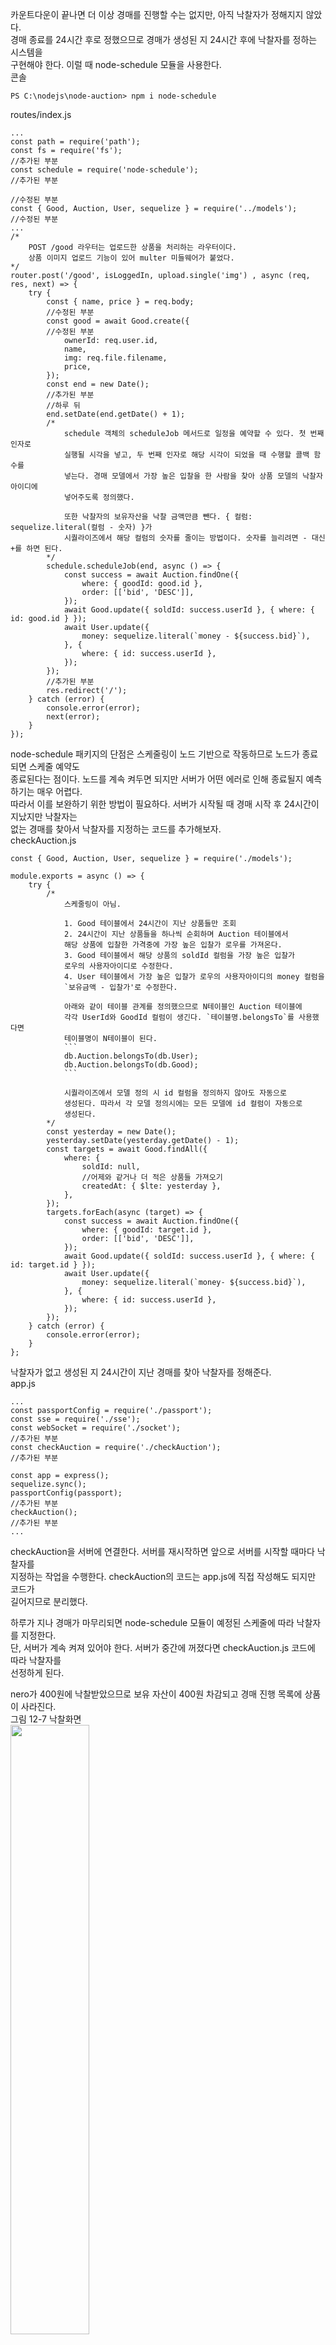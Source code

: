 카운트다운이 끝나면 더 이상 경매를 진행할 수는 없지만, 아직 낙찰자가 정해지지 않았다.  
경매 종료를 24시간 후로 정했으므로 경매가 생성된 지 24시간 후에 낙찰자를 정하는 시스템을  
구현해야 한다. 이럴 때 node-schedule 모듈을 사용한다.  
콘솔  
```
PS C:\nodejs\node-auction> npm i node-schedule
```
routes/index.js  
```
...
const path = require('path');
const fs = require('fs');
//추가된 부분
const schedule = require('node-schedule');
//추가된 부분

//수정된 부분
const { Good, Auction, User, sequelize } = require('../models');
//수정된 부분
...
/*
    POST /good 라우터는 업로드한 상품을 처리하는 라우터이다. 
    상품 이미지 업로드 기능이 있어 multer 미들웨어가 붙었다.
*/
router.post('/good', isLoggedIn, upload.single('img') , async (req, res, next) => {
    try {
        const { name, price } = req.body;
        //수정된 부분
        const good = await Good.create({
        //수정된 부분
            ownerId: req.user.id,
            name,
            img: req.file.filename,
            price,
        });
        const end = new Date();
        //추가된 부분
        //하루 뒤
        end.setDate(end.getDate() + 1);
        /*
            schedule 객체의 scheduleJob 메서드로 일정을 예약할 수 있다. 첫 번째 인자로  
            실행될 시각을 넣고, 두 번째 인자로 해당 시각이 되었을 때 수행할 콜백 함수를  
            넣는다. 경매 모델에서 가장 높은 입찰을 한 사람을 찾아 상품 모델의 낙찰자 아이디에  
            넣어주도록 정의했다. 

            또한 낙찰자의 보유자산을 낙찰 금액만큼 뺀다. { 컬럼: sequelize.literal(컬럼 - 숫자) }가  
            시퀄라이즈에서 해당 컬럼의 숫자를 줄이는 방법이다. 숫자를 늘리려면 - 대신 +를 하면 된다.
        */
        schedule.scheduleJob(end, async () => {
            const success = await Auction.findOne({
                where: { goodId: good.id },
                order: [['bid', 'DESC']],
            });
            await Good.update({ soldId: success.userId }, { where: { id: good.id } });
            await User.update({
                money: sequelize.literal(`money - ${success.bid}`),
            }, {
                where: { id: success.userId },
            });
        });
        //추가된 부분
        res.redirect('/');
    } catch (error) {
        console.error(error);
        next(error);
    }
});
```
node-schedule 패키지의 단점은 스케줄링이 노드 기반으로 작동하므로 노드가 종료되면 스케줄 예약도  
종료된다는 점이다. 노드를 계속 켜두면 되지만 서버가 어떤 에러로 인해 종료될지 예측하기는 매우 어렵다.  
따라서 이를 보완하기 위한 방법이 필요하다. 서버가 시작될 때 경매 시작 후 24시간이 지났지만 낙찰자는  
없는 경매를 찾아서 낙찰자를 지정하는 코드를 추가해보자.  
checkAuction.js  
```
const { Good, Auction, User, sequelize } = require('./models');

module.exports = async () => {
    try {
        /*
            스케줄링이 아님.
            
            1. Good 테이블에서 24시간이 지난 상품들만 조회  
            2. 24시간이 지난 상품들을 하나씩 순회하며 Auction 테이블에서     
            해당 상품에 입찰한 가격중에 가장 높은 입찰가 로우를 가져온다.  
            3. Good 테이블에서 해당 상품의 soldId 컬럼을 가장 높은 입찰가    
            로우의 사용자아이디로 수정한다.     
            4. User 테이블에서 가장 높은 입찰가 로우의 사용자아이디의 money 컬럼을  
            `보유금액 - 입찰가'로 수정한다.   
            
            아래와 같이 테이블 관계를 정의했으므로 N테이블인 Auction 테이블에     
            각각 UserId와 GoodId 컬럼이 생긴다. `테이블명.belongsTo`를 사용했다면    
            테이블명이 N테이블이 된다.  
            ```
            db.Auction.belongsTo(db.User);
            db.Auction.belongsTo(db.Good);
            ```

            시퀄라이즈에서 모델 정의 시 id 컬럼을 정의하지 않아도 자동으로  
            생성된다. 따라서 각 모델 정의시에는 모든 모델에 id 컬럼이 자동으로 
            생성된다.
        */
        const yesterday = new Date();
        yesterday.setDate(yesterday.getDate() - 1);
        const targets = await Good.findAll({
            where: {
                soldId: null,
                //어제와 같거나 더 적은 상품들 가져오기
                createdAt: { $lte: yesterday },
            },
        });
        targets.forEach(async (target) => {
            const success = await Auction.findOne({
                where: { goodId: target.id },
                order: [['bid', 'DESC']],
            });
            await Good.update({ soldId: success.userId }, { where: { id: target.id } });
            await User.update({
                money: sequelize.literal(`money- ${success.bid}`),
            }, {
                where: { id: success.userId },
            });
        });
    } catch (error) {
        console.error(error);
    }
};
```
낙찰자가 없고 생성된 지 24시간이 지난 경매를 찾아 낙찰자를 정해준다.  
app.js  
```
...
const passportConfig = require('./passport');
const sse = require('./sse');
const webSocket = require('./socket');
//추가된 부분
const checkAuction = require('./checkAuction');
//추가된 부분

const app = express();
sequelize.sync();
passportConfig(passport);
//추가된 부분
checkAuction();
//추가된 부분
...
```
checkAuction을 서버에 연결한다. 서버를 재시작하면 앞으로 서버를 시작할 때마다 낙찰자를  
지정하는 작업을 수행한다. checkAuction의 코드는 app.js에 직접 작성해도 되지만 코드가   
길어지므로 분리했다.   
  
하루가 지나 경매가 마무리되면 node-schedule 모듈이 예정된 스케줄에 따라 낙찰자를 지정한다.   
단, 서버가 계속 켜져 있어야 한다. 서버가 중간에 꺼졌다면 checkAuction.js 코드에 따라 낙찰자를  
선정하게 된다.   
  
nero가 400원에 낙찰받았으므로 보유 자산이 400원 차감되고 경매 진행 목록에 상품이 사라진다.   
그림 12-7 낙찰화면     
<img src="https://user-images.githubusercontent.com/33191974/154048444-f7217e59-ec5d-48b0-92a0-212f8cf99100.png" width="50%" height="50%"/>    
보유자산이 123213원에서 6원 줄은 123207원이 되었다.  
Good 테이블의 soldId에도 낙찰자가 지정되었다.    




















